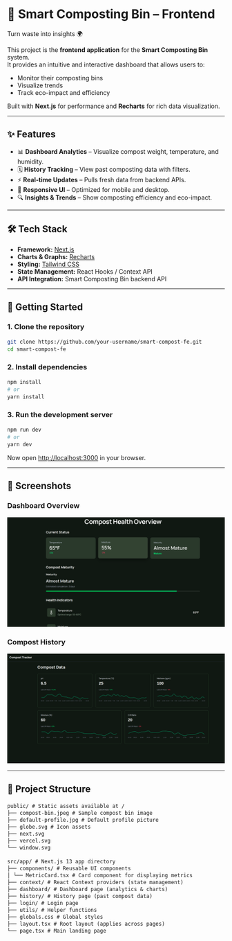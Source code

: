 # 🌱 Smart Composting Bin – Frontend  

Turn waste into insights 🌍  

This project is the **frontend application** for the **Smart Composting Bin** system.  
It provides an intuitive and interactive dashboard that allows users to:  
- Monitor their composting bins  
- Visualize trends  
- Track eco-impact and efficiency  

Built with **Next.js** for performance and **Recharts** for rich data visualization.  

---

## ✨ Features  

- 📊 **Dashboard Analytics** – Visualize compost weight, temperature, and humidity.  
- 🗓️ **History Tracking** – View past composting data with filters.  
- ⚡ **Real-time Updates** – Pulls fresh data from backend APIs.  
- 🎨 **Responsive UI** – Optimized for mobile and desktop.  
- 🔍 **Insights & Trends** – Show composting efficiency and eco-impact.  

---

## 🛠️ Tech Stack  

- **Framework:** [Next.js](https://nextjs.org/)  
- **Charts & Graphs:** [Recharts](https://recharts.org/)  
- **Styling:** [Tailwind CSS](https://tailwindcss.com/)  
- **State Management:** React Hooks / Context API  
- **API Integration:** Smart Composting Bin backend API  

---

## 🚀 Getting Started  

### 1. Clone the repository  
```bash
git clone https://github.com/your-username/smart-compost-fe.git
cd smart-compost-fe
````

### 2. Install dependencies

```bash
npm install
# or
yarn install
```

### 3. Run the development server

```bash
npm run dev
# or
yarn dev
```

Now open [http://localhost:3000](http://localhost:3000) in your browser.

---

## 📸 Screenshots

### Dashboard Overview

![Dashboard Screenshot](docs/dashboard.png)

### Compost History

![Compost History Screenshot](docs/history.png)


---

## 📂 Project Structure

```
public/ # Static assets available at /
├── compost-bin.jpeg # Sample compost bin image
├── default-profile.jpg # Default profile picture
├── globe.svg # Icon assets
├── next.svg
├── vercel.svg
└── window.svg

src/app/ # Next.js 13 app directory
├── components/ # Reusable UI components
│ └── MetricCard.tsx # Card component for displaying metrics
├── context/ # React Context providers (state management)
├── dashboard/ # Dashboard page (analytics & charts)
├── history/ # History page (past compost data)
├── login/ # Login page
├── utils/ # Helper functions
├── globals.css # Global styles
├── layout.tsx # Root layout (applies across pages)
└── page.tsx # Main landing page
```


